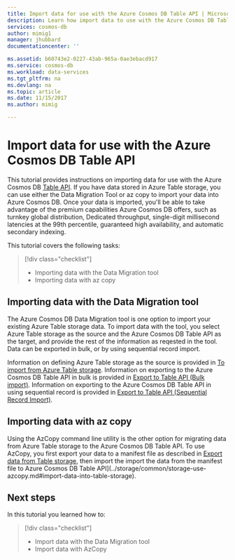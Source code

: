 ```yaml
---
title: Import data for use with the Azure Cosmos DB Table API | Microsoft Docs
description: Learn how import data to use with the Azure Cosmos DB Table API.
services: cosmos-db
author: mimig1
manager: jhubbard
documentationcenter: ''

ms.assetid: b60743e2-0227-43ab-965a-0ae3ebacd917
ms.service: cosmos-db
ms.workload: data-services
ms.tgt_pltfrm: na
ms.devlang: na
ms.topic: article
ms.date: 11/15/2017
ms.author: mimig

---
```


# Import data for use with the Azure Cosmos DB Table API

This tutorial provides instructions on importing data for use with the Azure Cosmos DB [Table API](table-introduction.md). If you have data stored in Azure Table storage, you can use either the Data Migration Tool or az copy to import your data into Azure Cosmos DB. Once your data is imported, you'll be able to take advantage of the premium capabilities Azure Cosmos DB offers, such as turnkey global distribution, Dedicated throughput, single-digit millisecond latencies at the 99th percentile, guaranteed high availability, and automatic secondary indexing.

This tutorial covers the following tasks:

> [!div class="checklist"]
> * Importing data with the Data Migration tool
> * Importing data with az copy

## Importing data with the Data Migration tool

The Azure Cosmos DB Data Migration tool is one option to import your existing Azure Table storage data. To import data with the tool, you select Azure Table storage as the source and the Azure Cosmos DB Table API as the target, and provide the rest of the information as reqested in the tool. Data can be exported in bulk, or by using sequential record import. 

Information on defining Azure Table storage as the source is provided in [To import from Azure Table storage](import-data.md#AzureTableSource). Information on exporting to the Azure Cosmos DB Table API in bulk is provided in [Export to Table API (Bulk import)](import-data.md#tableapibulkexport). Information on exporting to the Azure Cosmos DB Table API in using sequential record is provided in [Export to Table API (Sequential Record Import)](import-data.md#tableapiseqtarget).

## Importing data with az copy

Using the AzCopy command line utility is the other option for migrating data from Azure Table storage to the Azure Cosmos DB Table API. To use AzCopy, you first export your data to a manifest file as described in [Export data from Table storage](../storage/common/storage-use-azcopy.md#export-data-from-table-storage), then import the import the data from the manifest file to Azure Cosmos DB Table API](../storage/common/storage-use-azcopy.md#import-data-into-table-storage).

## Next steps

In this tutorial you learned how to:

> [!div class="checklist"]
> * Import data with the Data Migration tool
> * Import data with AzCopy





